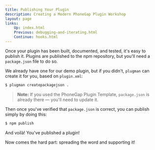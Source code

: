 ```yaml
---
title: Publishing Your Plugin
description: Creating a Modern PhoneGap Plugin Workshop
layout: page
links:
    Up: index.html
    Previous: debugging-and-iterating.html
    Continue: hooks.html
---
```


Once your plugin has been built, documented, and tested, it's easy to publish it. Plugins are published to the npm repository, but you'll need a `package.json` file to do so.

We already have one for our demo plugin, but if you didn't, `plugman` can create it for you, based on `plugin.xml`:

```sh
$ plugman createpackagejson .
```

> **Note:** If you used the PhoneGap Plugin Template, `package.json` is already there &mdash; you'll need to update it.

Then once you've verified that `package.json` is correct, you can publish simply by doing this:

```sh
$ npm publish
```

And voil&agrave;! You've published a plugin!

Now comes the hard part: spreading the word and supporting it!
